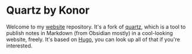 # Quartz by Konor

Welcome to my [website](https://quartz.konor.fr) repository. It's a fork of [quartz](https://quartz.jzaho.xyz), which is a tool to publish notes in Markdown (from Obsidian mostly) in a cool-looking website, freely. It's based on [Hugo](https://gohugo.io), you can look up all of that if you're interested.